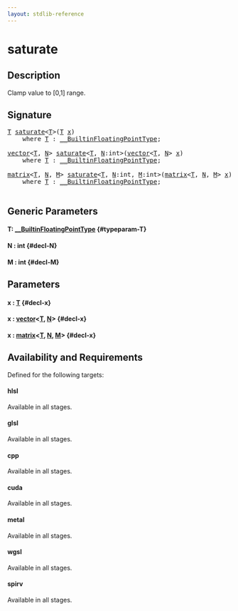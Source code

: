```yaml
---
layout: stdlib-reference
---
```


# saturate

## Description

Clamp value to [0,1] range.




## Signature 

<pre>
<a href="/stdlib-reference/global-decls/saturate#typeparam-T" class="code_type">T</a> <a href="/stdlib-reference/global-decls/saturate">saturate</a>&lt;<a href="/stdlib-reference/global-decls/saturate#typeparam-T" class="code_type">T</a>&gt;(<a href="/stdlib-reference/global-decls/saturate#typeparam-T" class="code_type">T</a> <a href="/stdlib-reference/global-decls/saturate#decl-x" class="code_param">x</a>)
    <span class='code_keyword'>where</span> <a href="/stdlib-reference/global-decls/saturate#typeparam-T" class="code_type">T</a> : <a href="/stdlib-reference/interfaces/BuiltinFloatingPointType/index" class="code_type">__BuiltinFloatingPointType</a>;

<a href="/stdlib-reference/types/vector/index" class="code_type">vector</a>&lt;<a href="/stdlib-reference/global-decls/saturate#typeparam-T" class="code_type">T</a>, <a href="/stdlib-reference/global-decls/saturate#decl-N" class="code_var">N</a>&gt; <a href="/stdlib-reference/global-decls/saturate">saturate</a>&lt;<a href="/stdlib-reference/global-decls/saturate#typeparam-T" class="code_type">T</a>, <a href="/stdlib-reference/global-decls/saturate#decl-N" class="code_var">N</a>:<span class="code_keyword">int</span>&gt;(<a href="/stdlib-reference/types/vector/index" class="code_type">vector</a>&lt;<a href="/stdlib-reference/global-decls/saturate#typeparam-T" class="code_type">T</a>, <a href="/stdlib-reference/global-decls/saturate#decl-N" class="code_var">N</a>&gt; <a href="/stdlib-reference/global-decls/saturate#decl-x" class="code_param">x</a>)
    <span class='code_keyword'>where</span> <a href="/stdlib-reference/global-decls/saturate#typeparam-T" class="code_type">T</a> : <a href="/stdlib-reference/interfaces/BuiltinFloatingPointType/index" class="code_type">__BuiltinFloatingPointType</a>;

<a href="/stdlib-reference/types/matrix/index" class="code_type">matrix</a>&lt;<a href="/stdlib-reference/global-decls/saturate#typeparam-T" class="code_type">T</a>, <a href="/stdlib-reference/global-decls/saturate#decl-N" class="code_var">N</a>, <a href="/stdlib-reference/global-decls/saturate#decl-M" class="code_var">M</a>&gt; <a href="/stdlib-reference/global-decls/saturate">saturate</a>&lt;<a href="/stdlib-reference/global-decls/saturate#typeparam-T" class="code_type">T</a>, <a href="/stdlib-reference/global-decls/saturate#decl-N" class="code_var">N</a>:<span class="code_keyword">int</span>, <a href="/stdlib-reference/global-decls/saturate#decl-M" class="code_var">M</a>:<span class="code_keyword">int</span>&gt;(<a href="/stdlib-reference/types/matrix/index" class="code_type">matrix</a>&lt;<a href="/stdlib-reference/global-decls/saturate#typeparam-T" class="code_type">T</a>, <a href="/stdlib-reference/global-decls/saturate#decl-N" class="code_var">N</a>, <a href="/stdlib-reference/global-decls/saturate#decl-M" class="code_var">M</a>&gt; <a href="/stdlib-reference/global-decls/saturate#decl-x" class="code_param">x</a>)
    <span class='code_keyword'>where</span> <a href="/stdlib-reference/global-decls/saturate#typeparam-T" class="code_type">T</a> : <a href="/stdlib-reference/interfaces/BuiltinFloatingPointType/index" class="code_type">__BuiltinFloatingPointType</a>;

</pre>

## Generic Parameters

#### T: [\_\_BuiltinFloatingPointType](/stdlib-reference/interfaces/BuiltinFloatingPointType/index) {#typeparam-T}
#### N  : int {#decl-N}
#### M  : int {#decl-M}

## Parameters

#### x  : [T](/stdlib-reference/global-decls/saturate#typeparam-T) {#decl-x}
#### x  : [vector](/stdlib-reference/types/vector/index)\<[T](/stdlib-reference/types/vector/index#typeparam-T), [N](/stdlib-reference/types/vector/index#decl-N)\> {#decl-x}
#### x  : [matrix](/stdlib-reference/types/matrix/index)\<[T](/stdlib-reference/types/matrix/T), [N](/stdlib-reference/types/matrix/index#decl-N), [M](/stdlib-reference/types/matrix/index#decl-M)\> {#decl-x}

## Availability and Requirements

Defined for the following targets:

#### hlsl
Available in all stages.

#### glsl
Available in all stages.

#### cpp
Available in all stages.

#### cuda
Available in all stages.

#### metal
Available in all stages.

#### wgsl
Available in all stages.

#### spirv
Available in all stages.



